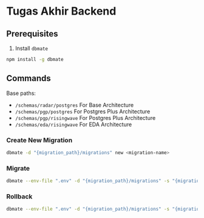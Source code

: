 # Tugas Akhir Backend

## Prerequisites

1. Install `dbmate`

```sh
npm install -g dbmate
```

## Commands

Base paths:

- `/schemas/radar/postgres` For Base Architecture
- `/schemas/pgp/postgres` For Postgres Plus Architecture
- `/schemas/pgp/risingwave` For Postgres Plus Architecture
- `/schemas/eda/risingwave` For EDA Architecture

### Create New Migration

```sh
dbmate -d "{migration_path}/migrations" new <migration-name>
```

### Migrate

```sh
dbmate --env-file ".env" -d "{migration_path}/migrations" -s "{migration_path}/schema.sql" migrate
```

### Rollback

```sh
dbmate --env-file ".env" -d "{migration_path}/migrations" -s "{migration_path}/schema.sql" rollback
```
